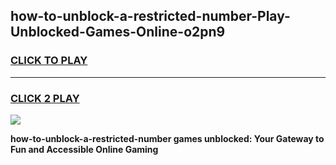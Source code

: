 
## how-to-unblock-a-restricted-number-Play-Unblocked-Games-Online-o2pn9
<h3>
<a href="https://premium76.site?title=how-to-unblock-a-restricted-number&ref=25A">CLICK TO PLAY</a></h3>
<hr>

<h3>
<a href="https://premium76.site?title=how-to-unblock-a-restricted-number&ref=25A">CLICK 2 PLAY</a>
  
</h3>

<a href="https://premium76.site?title=how-to-unblock-a-restricted-number&ref=25A"><img src="https://clearcache.store/games.png"></a>


**how-to-unblock-a-restricted-number games unblocked: Your Gateway to Fun and Accessible Online Gaming**
